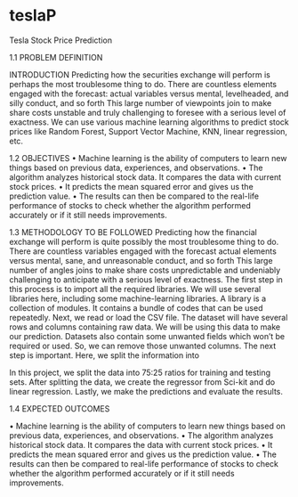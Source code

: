 # teslaP
Tesla Stock Price Prediction

1.1 PROBLEM DEFINITION

INTRODUCTION
Predicting how the securities exchange will perform is perhaps the most troublesome thing to do. There are countless elements engaged with the forecast: actual variables versus mental, levelheaded, and silly conduct, and so forth This large number of viewpoints join to make share costs unstable and truly challenging to foresee with a serious level of exactness. We can use various machine learning algorithms to predict stock prices like Random Forest, Support Vector Machine, KNN, linear regression, etc.

1.2 OBJECTIVES
• Machine learning is the ability of computers to learn new things based on previous data, experiences, and observations.
• The algorithm analyzes historical stock data. It compares the data with current stock prices.
• It predicts the mean squared error and gives us the prediction value.
• The results can then be compared to the real-life performance of stocks to check whether the algorithm
performed accurately or if it still needs improvements.

1.3 METHODOLOGY TO BE FOLLOWED
Predicting how the financial exchange will perform is quite possibly the most troublesome thing to do. There are countless variables engaged with the forecast actual elements versus mental, sane, and unreasonable conduct, and so forth This large number of angles joins to make share costs unpredictable and undeniably challenging to anticipate with a serious level of exactness. The first step in this process is to import all the required libraries. We will use several libraries here, including some machine-learning libraries. A library is a collection of modules. It contains a bundle of codes that can be used repeatedly. Next, we read or load the CSV file. The dataset will have several rows and columns containing raw data. We will be using this data to make our prediction. Datasets also contain some unwanted fields which won’t be required or used. So, we can remove those unwanted columns. The next step is important. Here, we split the information into
 
In this project, we split the data into 75:25 ratios for training and testing sets. After splitting the data, we create the regressor from Sci-kit and do linear regression. Lastly, we make the predictions and evaluate the results.

1.4 EXPECTED OUTCOMES

• Machine learning is the ability of computers to learn new things based on previous data, experiences, and observations.
• The algorithm analyzes historical stock data. It compares the data with current stock prices.
• It predicts the mean squared error and gives us the prediction value.
• The results can then be compared to real-life performance of stocks to check whether the algorithm
performed accurately or if it still needs improvements.
